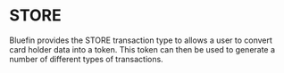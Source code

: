 # STORE

Bluefin provides the STORE transaction type to allows a user to convert card holder data into a token. This token can then be used to generate a number of different types of transactions. 
